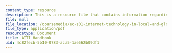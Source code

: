 ```yaml
---
content_type: resource
description: This is a resource file that contains information regarding AITI handbook.
file: null
file_location: /coursemedia/ec-s01-internet-technology-in-local-and-global-communities-spring-2005-summer-2005/4c82fecb5b100783aca51ae562b09df1_MITEC_S01S05_aiti_handbok.pdf
file_type: application/pdf
resourcetype: Document
title: AITI Handbook
uid: 4c82fecb-5b10-0783-aca5-1ae562b09df1
---
```

